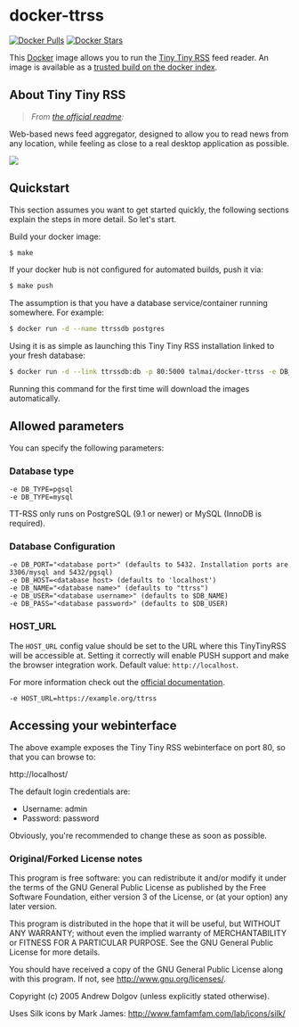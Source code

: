 # docker-ttrss

[![Docker Pulls](https://img.shields.io/docker/pulls/talmai/docker-ttrss.svg)](https://hub.docker.com/r/talmai/docker-ttrss/)
[![Docker Stars](https://img.shields.io/docker/stars/talmai/docker-ttrss.svg)](https://hub.docker.com/r/talmai/docker-ttrss/)

This [Docker](https://www.docker.com) image allows you to run the [Tiny Tiny RSS](http://tt-rss.org) feed reader. An image is available as a [trusted build on the docker index](https://hub.docker.com/r/talmai/docker-ttrss/).

## About Tiny Tiny RSS

> *From [the official readme](https://git.tt-rss.org/fox/tt-rss/src/master/README.md):*

Web-based news feed aggregator, designed to allow you to read news from any location, while feeling as close to a real desktop application as possible.

![](http://tt-rss.org/images/1.9/1.jpg)

## Quickstart

This section assumes you want to get started quickly, the following sections explain the
steps in more detail. So let's start.

Build your docker image:

```bash
$ make
```

If your docker hub is not configured for automated builds, push it via:

```bash
$ make push
```

The assumption is that you have a database service/container running somewhere. For example:

```bash
$ docker run -d --name ttrssdb postgres
```

Using it is as simple as launching this Tiny Tiny RSS installation linked to your fresh database:

```bash
$ docker run -d --link ttrssdb:db -p 80:5000 talmai/docker-ttrss -e DB_TYPE=pgsql
```

Running this command for the first time will download the images automatically.

## Allowed parameters

You can specify the following parameters:

### Database type

```
-e DB_TYPE=pgsql
-e DB_TYPE=mysql
```

TT-RSS only runs on PostgreSQL (9.1 or newer) or MySQL (InnoDB is required). 

### Database Configuration

```
-e DB_PORT="<database port>" (defaults to 5432. Installation ports are 3306/mysql and 5432/pgsql)
-e DB_HOST=<database host> (defaults to 'localhost')
-e DB_NAME="<database name>" (defaults to "ttrss")
-e DB_USER="<database username>" (defaults to $DB_NAME)
-e DB_PASS="<database password>" (defaults to $DB_USER)
```

### HOST_URL

The `HOST_URL` config value should be set to the URL where this TinyTinyRSS
will be accessible at. Setting it correctly will enable PUSH support and make
the browser integration work. Default value: `http://localhost`.

For more information check out the [official documentation](https://github.com/gothfox/Tiny-Tiny-RSS/blob/master/config.php-dist#L22).

```
-e HOST_URL=https://example.org/ttrss
```

## Accessing your webinterface

The above example exposes the Tiny Tiny RSS webinterface on port 80, so that you can browse to:

http://localhost/

The default login credentials are:

* Username: admin
* Password: password

Obviously, you're recommended to change these as soon as possible.


### Original/Forked License notes

This program is free software: you can redistribute it and/or modify it under the terms of the GNU General Public License as published by the Free Software Foundation, either version 3 of the License, or (at your option) any later version.

This program is distributed in the hope that it will be useful, but WITHOUT ANY WARRANTY; without even the implied warranty of MERCHANTABILITY or FITNESS FOR A PARTICULAR PURPOSE. See the GNU General Public License for more details.

You should have received a copy of the GNU General Public License along with this program. If not, see http://www.gnu.org/licenses/.

Copyright (c) 2005 Andrew Dolgov (unless explicitly stated otherwise).

Uses Silk icons by Mark James: http://www.famfamfam.com/lab/icons/silk/
